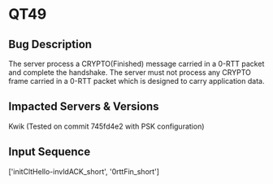 # QT49

## Bug Description
The server process a CRYPTO(Finished) message carried in a 0-RTT packet and complete the handshake. The server must not process any CRYPTO frame carried in a 0-RTT packet which is designed to carry application data.

## Impacted Servers & Versions
Kwik (Tested on commit 745fd4e2 with PSK configuration)

## Input Sequence
 ['initCltHello-invldACK_short', '0rttFin_short']